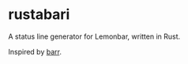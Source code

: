 # rustabari

A status line generator for Lemonbar, written in Rust.

Inspired by [barr](https://github.com/OkayDave/barr).
